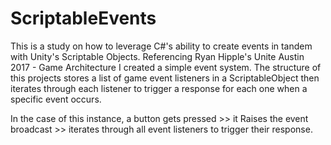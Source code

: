 # ScriptableEvents

This is a study on how to leverage C#'s ability to create events in tandem with Unity's Scriptable Objects. 
Referencing Ryan Hipple's Unite Austin 2017 - Game Architecture I created a simple event system. 
The structure of this projects stores a list of game event listeners in a ScriptableObject 
then iterates through each listener to trigger a response for each one when a specific event occurs.

In the case of this instance, a button gets pressed >> it Raises the event broadcast >> iterates through
all event listeners to trigger their response. 



